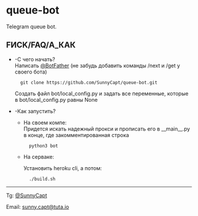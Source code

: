 queue-bot
=========
Telegram queue bot.

FИCK/FAQ/А_КАК
-------------
* -С чего начать?
        <br> Написать [@BotFather](https://telegram.me/BotFather) (не забудь добавить команды /next и /get у своего бота)
        
        git clone https://github.com/SunnyCapt/queue-bot.git
    Создать файл bot/local_config.py и задать все переменные, которые в bot/local_config.py равны None 
* -Как запустить?
    * На своем компе:
         <br> Придется искать надежный прокси и прописать его в \_\_main__.py 
         в конце, где закомментированная строка
          
            python3 bot
    * На серваке:
        
        Установить heroku cli, а потом:
           
            ./build.sh


---
Tg: [@SunnyCapt](https://telegram.me/SunnyCapt)

Email: sunny.capt@tuta.io 

